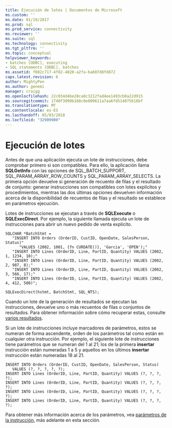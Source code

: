 ```yaml
---
title: Ejecución de lotes | Documentos de Microsoft
ms.custom: ''
ms.date: 01/19/2017
ms.prod: sql
ms.prod_service: connectivity
ms.reviewer: ''
ms.suite: sql
ms.technology: connectivity
ms.tgt_pltfrm: ''
ms.topic: conceptual
helpviewer_keywords:
- batches [ODBC], executing
- SQL statements [ODBC], batches
ms.assetid: f082c717-4f82-4820-a2fa-ba607d8fd872
caps.latest.revision: 6
author: MightyPen
ms.author: genemi
manager: craigg
ms.openlocfilehash: 22c034d4be28ca8c3212fad4ee1493cb0a22d915
ms.sourcegitcommit: 1740f3090b168c0e809611a7aa6fd514075616bf
ms.translationtype: MT
ms.contentlocale: es-ES
ms.lasthandoff: 05/03/2018
ms.locfileid: "32909900"
---
```

# <a name="executing-batches"></a>Ejecución de lotes
Antes de que una aplicación ejecuta un lote de instrucciones, debe comprobar primero si son compatibles. Para ello, la aplicación llama **SQLGetInfo** con las opciones de SQL_BATCH_SUPPORT, SQL_PARAM_ARRAY_ROW_COUNTS y SQL_PARAM_ARRAY_SELECTS. La primera opción devuelve si generación de recuento de filas y el resultado de conjunto: generar instrucciones son compatibles con lotes explícitos y procedimientos, mientras las dos últimas opciones devuelven información acerca de la disponibilidad de recuentos de filas y el resultado se establece en parámetros ejecución.  
  
 Lotes de instrucciones se ejecutan a través de **SQLExecute** o **SQLExecDirect**. Por ejemplo, la siguiente llamada ejecuta un lote de instrucciones para abrir un nuevo pedido de venta explícito.  
  
```  
SQLCHAR *BatchStmt =  
   "INSERT INTO Orders (OrderID, CustID, OpenDate, SalesPerson, Status)"  
      "VALUES (2002, 1001, {fn CURDATE()}, 'Garcia', 'OPEN');"  
   "INSERT INTO Lines (OrderID, Line, PartID, Quantity) VALUES (2002, 1, 1234, 10);"  
   "INSERT INTO Lines (OrderID, Line, PartID, Quantity) VALUES (2002, 2, 987, 8);"  
   "INSERT INTO Lines (OrderID, Line, PartID, Quantity) VALUES (2002, 3, 566, 17);"  
   "INSERT INTO Lines (OrderID, Line, PartID, Quantity) VALUES (2002, 4, 412, 500)";  
  
SQLExecDirect(hstmt, BatchStmt, SQL_NTS);  
```  
  
 Cuando un lote de la generación de resultados se ejecutan las instrucciones, devuelve uno o más recuentos de filas o conjuntos de resultados. Para obtener información sobre cómo recuperar estas, consulte [varios resultados](../../../odbc/reference/develop-app/multiple-results.md).  
  
 Si un lote de instrucciones incluye marcadores de parámetros, estos se numeran de forma ascendente, orden de los parámetros tal como están en cualquier otra instrucción. Por ejemplo, el siguiente lote de instrucciones tiene parámetros que se numeran del 1 al 21; los de la primera **insertar** instrucción están numeradas 1 a 5 y aquellos en los últimos **insertar** instrucción están numeradas 18 al 21.  
  
```  
INSERT INTO Orders (OrderID, CustID, OpenDate, SalesPerson, Status)  
   VALUES (?, ?, ?, ?, ?);  
INSERT INTO Lines (OrderID, Line, PartID, Quantity) VALUES (?, ?, ?, ?);  
INSERT INTO Lines (OrderID, Line, PartID, Quantity) VALUES (?, ?, ?, ?);  
INSERT INTO Lines (OrderID, Line, PartID, Quantity) VALUES (?, ?, ?, ?);  
INSERT INTO Lines (OrderID, Line, PartID, Quantity) VALUES (?, ?, ?, ?);  
```  
  
 Para obtener más información acerca de los parámetros, vea [parámetros de la instrucción](../../../odbc/reference/develop-app/statement-parameters.md), más adelante en esta sección.
